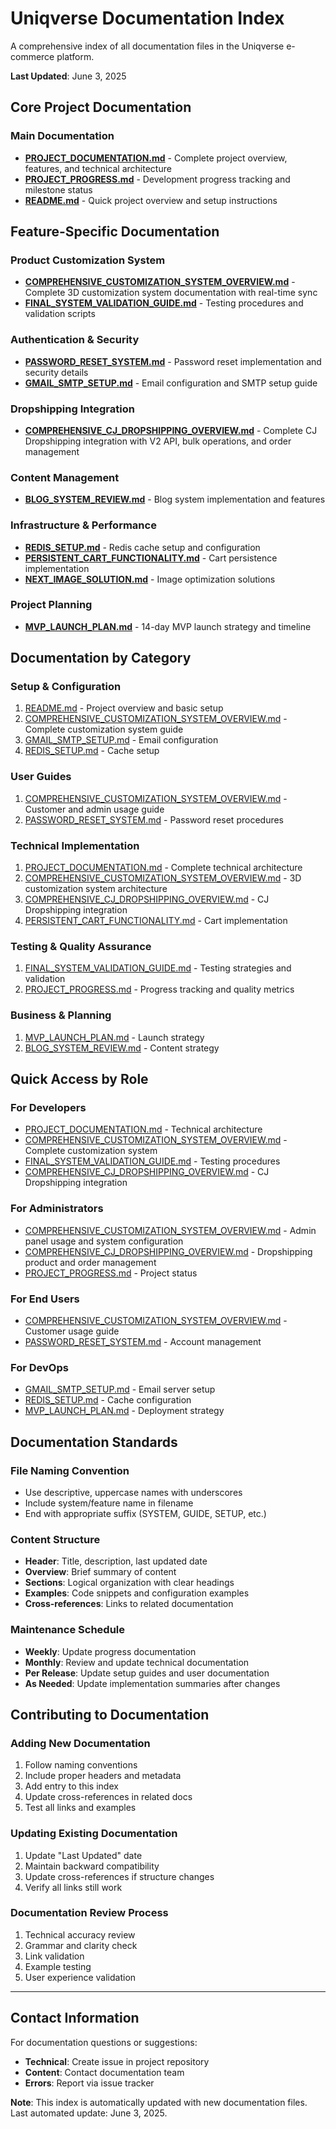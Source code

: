 # Uniqverse Documentation Index

A comprehensive index of all documentation files in the Uniqverse e-commerce platform.

**Last Updated**: June 3, 2025

## Core Project Documentation

### Main Documentation
- **[PROJECT_DOCUMENTATION.md](./PROJECT_DOCUMENTATION.md)** - Complete project overview, features, and technical architecture
- **[PROJECT_PROGRESS.md](./PROJECT_PROGRESS.md)** - Development progress tracking and milestone status
- **[README.md](../README.md)** - Quick project overview and setup instructions

## Feature-Specific Documentation

### Product Customization System
- **[COMPREHENSIVE_CUSTOMIZATION_SYSTEM_OVERVIEW.md](./COMPREHENSIVE_CUSTOMIZATION_SYSTEM_OVERVIEW.md)** - Complete 3D customization system documentation with real-time sync
- **[FINAL_SYSTEM_VALIDATION_GUIDE.md](./FINAL_SYSTEM_VALIDATION_GUIDE.md)** - Testing procedures and validation scripts

### Authentication & Security
- **[PASSWORD_RESET_SYSTEM.md](./PASSWORD_RESET_SYSTEM.md)** - Password reset implementation and security details
- **[GMAIL_SMTP_SETUP.md](./GMAIL_SMTP_SETUP.md)** - Email configuration and SMTP setup guide

### Dropshipping Integration
- **[COMPREHENSIVE_CJ_DROPSHIPPING_OVERVIEW.md](./COMPREHENSIVE_CJ_DROPSHIPPING_OVERVIEW.md)** - Complete CJ Dropshipping integration with V2 API, bulk operations, and order management

### Content Management
- **[BLOG_SYSTEM_REVIEW.md](./BLOG_SYSTEM_REVIEW.md)** - Blog system implementation and features

### Infrastructure & Performance
- **[REDIS_SETUP.md](./REDIS_SETUP.md)** - Redis cache setup and configuration
- **[PERSISTENT_CART_FUNCTIONALITY.md](./PERSISTENT_CART_FUNCTIONALITY.md)** - Cart persistence implementation
- **[NEXT_IMAGE_SOLUTION.md](./NEXT_IMAGE_SOLUTION.md)** - Image optimization solutions

### Project Planning
- **[MVP_LAUNCH_PLAN.md](./MVP_LAUNCH_PLAN.md)** - 14-day MVP launch strategy and timeline

## Documentation by Category

### Setup & Configuration
1. [README.md](../README.md) - Project overview and basic setup
2. [COMPREHENSIVE_CUSTOMIZATION_SYSTEM_OVERVIEW.md](./COMPREHENSIVE_CUSTOMIZATION_SYSTEM_OVERVIEW.md) - Complete customization system guide
3. [GMAIL_SMTP_SETUP.md](./GMAIL_SMTP_SETUP.md) - Email configuration
4. [REDIS_SETUP.md](./REDIS_SETUP.md) - Cache setup

### User Guides
1. [COMPREHENSIVE_CUSTOMIZATION_SYSTEM_OVERVIEW.md](./COMPREHENSIVE_CUSTOMIZATION_SYSTEM_OVERVIEW.md) - Customer and admin usage guide
2. [PASSWORD_RESET_SYSTEM.md](./PASSWORD_RESET_SYSTEM.md) - Password reset procedures

### Technical Implementation
1. [PROJECT_DOCUMENTATION.md](./PROJECT_DOCUMENTATION.md) - Complete technical architecture
2. [COMPREHENSIVE_CUSTOMIZATION_SYSTEM_OVERVIEW.md](./COMPREHENSIVE_CUSTOMIZATION_SYSTEM_OVERVIEW.md) - 3D customization system architecture
3. [COMPREHENSIVE_CJ_DROPSHIPPING_OVERVIEW.md](./COMPREHENSIVE_CJ_DROPSHIPPING_OVERVIEW.md) - CJ Dropshipping integration
4. [PERSISTENT_CART_FUNCTIONALITY.md](./PERSISTENT_CART_FUNCTIONALITY.md) - Cart implementation

### Testing & Quality Assurance
1. [FINAL_SYSTEM_VALIDATION_GUIDE.md](./FINAL_SYSTEM_VALIDATION_GUIDE.md) - Testing strategies and validation
2. [PROJECT_PROGRESS.md](./PROJECT_PROGRESS.md) - Progress tracking and quality metrics

### Business & Planning
1. [MVP_LAUNCH_PLAN.md](./MVP_LAUNCH_PLAN.md) - Launch strategy
2. [BLOG_SYSTEM_REVIEW.md](./BLOG_SYSTEM_REVIEW.md) - Content strategy

## Quick Access by Role

### For Developers
- [PROJECT_DOCUMENTATION.md](./PROJECT_DOCUMENTATION.md) - Technical architecture
- [COMPREHENSIVE_CUSTOMIZATION_SYSTEM_OVERVIEW.md](./COMPREHENSIVE_CUSTOMIZATION_SYSTEM_OVERVIEW.md) - Complete customization system
- [FINAL_SYSTEM_VALIDATION_GUIDE.md](./FINAL_SYSTEM_VALIDATION_GUIDE.md) - Testing procedures
- [COMPREHENSIVE_CJ_DROPSHIPPING_OVERVIEW.md](./COMPREHENSIVE_CJ_DROPSHIPPING_OVERVIEW.md) - CJ Dropshipping integration

### For Administrators
- [COMPREHENSIVE_CUSTOMIZATION_SYSTEM_OVERVIEW.md](./COMPREHENSIVE_CUSTOMIZATION_SYSTEM_OVERVIEW.md) - Admin panel usage and system configuration
- [COMPREHENSIVE_CJ_DROPSHIPPING_OVERVIEW.md](./COMPREHENSIVE_CJ_DROPSHIPPING_OVERVIEW.md) - Dropshipping product and order management
- [PROJECT_PROGRESS.md](./PROJECT_PROGRESS.md) - Project status

### For End Users
- [COMPREHENSIVE_CUSTOMIZATION_SYSTEM_OVERVIEW.md](./COMPREHENSIVE_CUSTOMIZATION_SYSTEM_OVERVIEW.md) - Customer usage guide
- [PASSWORD_RESET_SYSTEM.md](./PASSWORD_RESET_SYSTEM.md) - Account management

### For DevOps
- [GMAIL_SMTP_SETUP.md](./GMAIL_SMTP_SETUP.md) - Email server setup
- [REDIS_SETUP.md](./REDIS_SETUP.md) - Cache configuration
- [MVP_LAUNCH_PLAN.md](./MVP_LAUNCH_PLAN.md) - Deployment strategy

## Documentation Standards

### File Naming Convention
- Use descriptive, uppercase names with underscores
- Include system/feature name in filename
- End with appropriate suffix (SYSTEM, GUIDE, SETUP, etc.)

### Content Structure
- **Header**: Title, description, last updated date
- **Overview**: Brief summary of content
- **Sections**: Logical organization with clear headings
- **Examples**: Code snippets and configuration examples
- **Cross-references**: Links to related documentation

### Maintenance Schedule
- **Weekly**: Update progress documentation
- **Monthly**: Review and update technical documentation
- **Per Release**: Update setup guides and user documentation
- **As Needed**: Update implementation summaries after changes

## Contributing to Documentation

### Adding New Documentation
1. Follow naming conventions
2. Include proper headers and metadata
3. Add entry to this index
4. Update cross-references in related docs
5. Test all links and examples

### Updating Existing Documentation
1. Update "Last Updated" date
2. Maintain backward compatibility
3. Update cross-references if structure changes
4. Verify all links still work

### Documentation Review Process
1. Technical accuracy review
2. Grammar and clarity check
3. Link validation
4. Example testing
5. User experience validation

---

## Contact Information

For documentation questions or suggestions:
- **Technical**: Create issue in project repository
- **Content**: Contact documentation team
- **Errors**: Report via issue tracker

**Note**: This index is automatically updated with new documentation files. Last automated update: June 3, 2025.
